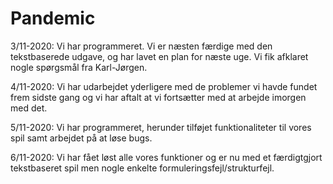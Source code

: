 # Pandemic

3/11-2020: Vi har programmeret. Vi er næsten færdige med den tekstbaserede udgave, og har lavet en plan for næste uge. 
Vi fik afklaret nogle spørgsmål fra Karl-Jørgen.

4/11-2020: Vi har udarbejdet yderligere med de problemer vi havde fundet frem sidste gang og vi har aftalt at vi fortsætter med at arbejde imorgen med det.

5/11-2020: Vi har programmeret, herunder tilføjet funktionaliteter til vores spil samt arbejdet på at løse bugs.

6/11-2020: Vi har fået løst alle vores funktioner og er nu med et færdigtgjort tekstbaseret spil men nogle enkelte formuleringsfejl/strukturfejl.
